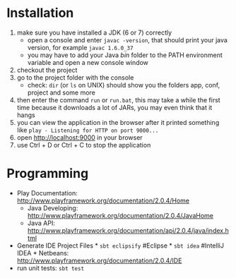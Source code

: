 # Installation 
1. make sure you have installed a JDK (6 or 7) correctly
    * open a console and enter `javac -version`, that should print your java version, for example `javac 1.6.0_37`
    * you may have to add your Java *bin* folder to the PATH environment variable and open a new console window
1. checkout the project
1. go to the project folder with the console
    * check: `dir` (or `ls` on UNIX) should show you the folders app, conf, project and some more
1. then enter the command `run` or `run.bat`, this may take a while the first time because it downloads a lot of JARs, you may even think that it hangs
1. you can view the application in the browser after it printed something like `play - Listening for HTTP on port 9000...`
1. open [http://localhost:9000](http://localhost:9000) in your browser
1. use Ctrl + D or Ctrl + C to stop the application

# Programming
* Play Documentation: http://www.playframework.org/documentation/2.0.4/Home
    * Java Developing: http://www.playframework.org/documentation/2.0.4/JavaHome
    * Java API: http://www.playframework.org/documentation/api/2.0.4/java/index.html
* Generate IDE Project Files
      * `sbt eclipsify` #Eclipse
      * `sbt idea` #IntelliJ IDEA
      * Netbeans: http://www.playframework.org/documentation/2.0.4/IDE
* run unit tests: `sbt test`
      

